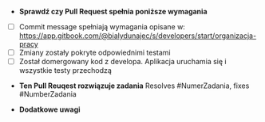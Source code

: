 * **Sprawdź czy Pull Request spełnia poniższe wymagania**
- [ ] Commit message spełniają wymagania opisane w: https://app.gitbook.com/@bialydunajec/s/developers/start/organizacja-pracy
- [ ] Zmiany zostały pokryte odpowiednimi testami
- [ ] Został domergowany kod z developa. Aplikacja uruchamia się i wszystkie testy przechodzą

* **Ten Pull Reuqest rozwiązuje zadania**
    Resolves #NumerZadania, fixes #NumberZadania

* **Dodatkowe uwagi**
